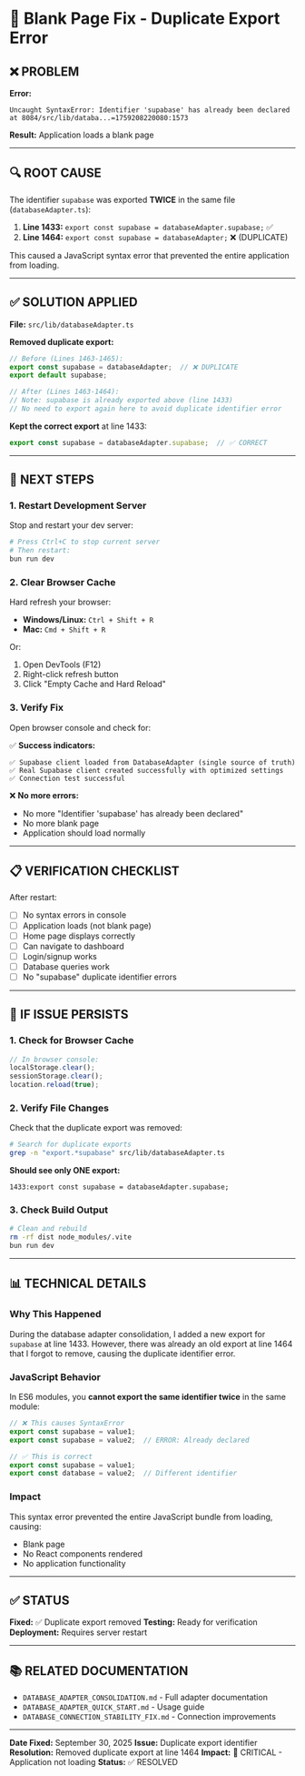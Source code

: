 # 🔧 Blank Page Fix - Duplicate Export Error

## ❌ **PROBLEM**

**Error:**
```
Uncaught SyntaxError: Identifier 'supabase' has already been declared
at 8084/src/lib/databa...=1759208220080:1573
```

**Result:** Application loads a blank page

---

## 🔍 **ROOT CAUSE**

The identifier `supabase` was exported **TWICE** in the same file (`databaseAdapter.ts`):

1. **Line 1433:** `export const supabase = databaseAdapter.supabase;` ✅
2. **Line 1464:** `export const supabase = databaseAdapter;` ❌ (DUPLICATE)

This caused a JavaScript syntax error that prevented the entire application from loading.

---

## ✅ **SOLUTION APPLIED**

**File:** `src/lib/databaseAdapter.ts`

**Removed duplicate export:**
```typescript
// Before (Lines 1463-1465):
export const supabase = databaseAdapter;  // ❌ DUPLICATE
export default supabase;

// After (Lines 1463-1464):
// Note: supabase is already exported above (line 1433)
// No need to export again here to avoid duplicate identifier error
```

**Kept the correct export** at line 1433:
```typescript
export const supabase = databaseAdapter.supabase;  // ✅ CORRECT
```

---

## 🚀 **NEXT STEPS**

### **1. Restart Development Server**

Stop and restart your dev server:

```bash
# Press Ctrl+C to stop current server
# Then restart:
bun run dev
```

### **2. Clear Browser Cache**

Hard refresh your browser:
- **Windows/Linux:** `Ctrl + Shift + R`
- **Mac:** `Cmd + Shift + R`

Or:
1. Open DevTools (F12)
2. Right-click refresh button
3. Click "Empty Cache and Hard Reload"

### **3. Verify Fix**

Open browser console and check for:

✅ **Success indicators:**
```
✅ Supabase client loaded from DatabaseAdapter (single source of truth)
✅ Real Supabase client created successfully with optimized settings
✅ Connection test successful
```

❌ **No more errors:**
- No more "Identifier 'supabase' has already been declared"
- No more blank page
- Application should load normally

---

## 📋 **VERIFICATION CHECKLIST**

After restart:

- [ ] No syntax errors in console
- [ ] Application loads (not blank page)
- [ ] Home page displays correctly
- [ ] Can navigate to dashboard
- [ ] Login/signup works
- [ ] Database queries work
- [ ] No "supabase" duplicate identifier errors

---

## 🐛 **IF ISSUE PERSISTS**

### **1. Check for Browser Cache**

```javascript
// In browser console:
localStorage.clear();
sessionStorage.clear();
location.reload(true);
```

### **2. Verify File Changes**

Check that the duplicate export was removed:

```bash
# Search for duplicate exports
grep -n "export.*supabase" src/lib/databaseAdapter.ts
```

**Should see only ONE export:**
```
1433:export const supabase = databaseAdapter.supabase;
```

### **3. Check Build Output**

```bash
# Clean and rebuild
rm -rf dist node_modules/.vite
bun run dev
```

---

## 📊 **TECHNICAL DETAILS**

### **Why This Happened**

During the database adapter consolidation, I added a new export for `supabase` at line 1433. However, there was already an old export at line 1464 that I forgot to remove, causing the duplicate identifier error.

### **JavaScript Behavior**

In ES6 modules, you **cannot export the same identifier twice** in the same module:

```javascript
// ❌ This causes SyntaxError
export const supabase = value1;
export const supabase = value2;  // ERROR: Already declared

// ✅ This is correct
export const supabase = value1;
export const database = value2;  // Different identifier
```

### **Impact**

This syntax error prevented the entire JavaScript bundle from loading, causing:
- Blank page
- No React components rendered
- No application functionality

---

## ✅ **STATUS**

**Fixed:** ✅ Duplicate export removed
**Testing:** Ready for verification
**Deployment:** Requires server restart

---

## 📚 **RELATED DOCUMENTATION**

- `DATABASE_ADAPTER_CONSOLIDATION.md` - Full adapter documentation
- `DATABASE_ADAPTER_QUICK_START.md` - Usage guide
- `DATABASE_CONNECTION_STABILITY_FIX.md` - Connection improvements

---

**Date Fixed:** September 30, 2025
**Issue:** Duplicate export identifier
**Resolution:** Removed duplicate export at line 1464
**Impact:** 🔴 CRITICAL - Application not loading
**Status:** ✅ RESOLVED


